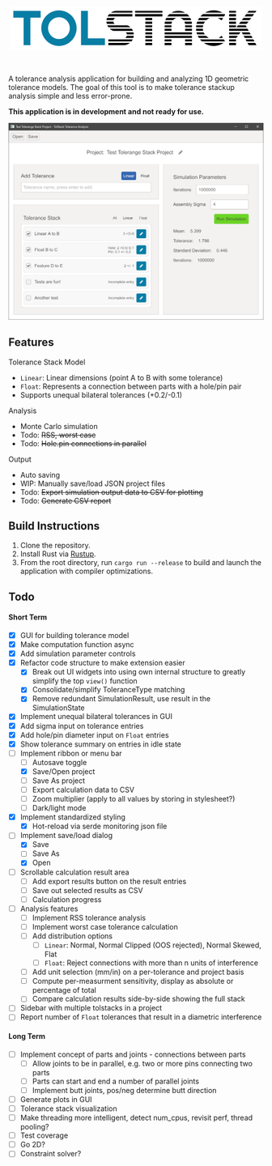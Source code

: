 <p align="center">
  <img src="docs/logo.png" width="498">
</p>
<br/>

A tolerance analysis application for building and analyzing 1D geometric tolerance models. The goal of this tool is to make tolerance stackup analysis simple and less error-prone.

**This application is in development and not ready for use.**

![Screenshot](docs/screenshot.png)

## Features

Tolerance Stack Model

* `Linear`: Linear dimensions (point A to B with some tolerance)
* `Float`: Represents a connection between parts with a hole/pin pair
* Supports unequal bilateral tolerances (+0.2/-0.1)

Analysis

* Monte Carlo simulation
* Todo: ~~RSS, worst case~~
* Todo: ~~Hole.pin connections in parallel~~

Output

* Auto saving
* WIP: Manually save/load JSON project files
* Todo: ~~Export simulation output data to CSV for plotting~~
* Todo: ~~Generate CSV report~~

## Build Instructions

1. Clone the repository.
2. Install Rust via [Rustup](https://www.rust-lang.org/tools/install).
3. From the root directory, run `cargo run --release` to build and launch the application with compiler optimizations.

## Todo

#### Short Term

- [x] GUI for building tolerance model
- [X] Make computation function async
- [X] Add simulation parameter controls
- [X] Refactor code structure to make extension easier
  - [X] Break out UI widgets into using own internal structure to greatly simplify the top `view()` function
  - [X] Consolidate/simplify ToleranceType matching
  - [X] Remove redundant SimulationResult, use result in the SimulationState
- [X] Implement unequal bilateral tolerances in GUI
- [X] Add sigma input on tolerance entries
- [X] Add hole/pin diameter input on `Float` entries
- [X] Show tolerance summary on entries in idle state
- [ ] Implement ribbon or menu bar
  - [ ] Autosave toggle
  - [X] Save/Open project
  - [ ] Save As project
  - [ ] Export calculation data to CSV
  - [ ] Zoom multiplier (apply to all values by storing in stylesheet?)
  - [ ] Dark/light mode
- [X] Implement standardized styling
  - [X] Hot-reload via serde monitoring json file
- [ ] Implement save/load dialog
  - [X] Save
  - [ ] Save As
  - [X] Open
- [ ] Scrollable calculation result area
  - [ ] Add export results button on the result entries
  - [ ] Save out selected results as CSV
  - [ ] Calculation progress
- [ ] Analysis features
  - [ ] Implement RSS tolerance analysis
  - [ ] Implement worst case tolerance calculation
  - [ ] Add distribution options
    - [ ] `Linear`: Normal, Normal Clipped (OOS rejected), Normal Skewed, Flat
    - [ ] `Float`: Reject connections with more than n units of interference
  - [ ] Add unit selection (mm/in) on a per-tolerance and project basis
  - [ ] Compute per-measurment sensitivity, display as absolute or percentage of total
  - [ ] Compare calculation results side-by-side showing the full stack
- [ ] Sidebar with multiple tolstacks in a project
- [ ] Report number of `Float` tolerances that result in a diametric interference

#### Long Term

- [ ] Implement concept of parts and joints - connections between parts
  - [ ] Allow joints to be in parallel, e.g. two or more pins connecting two parts
  - [ ] Parts can start and end a number of parallel joints
  - [ ] Implement butt joints, pos/neg determine butt direction
- [ ] Generate plots in GUI
- [ ] Tolerance stack visualization
- [ ] Make threading more intelligent, detect num_cpus, revisit perf, thread pooling?
- [ ] Test coverage
- [ ] Go 2D?
- [ ] Constraint solver?
